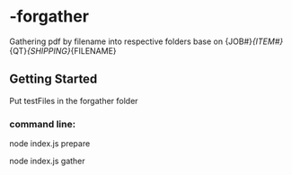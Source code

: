 # -forgather

Gathering pdf by filename into respective folders base on {JOB#}_{ITEM#}_{QT}_{SHIPPING}_{FILENAME}

## Getting Started
Put testFiles in the forgather folder

### command line: 
node index.js prepare 

node index.js gather


